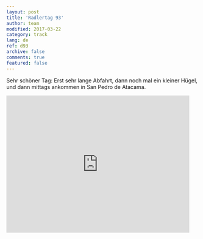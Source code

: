 ```yaml
---   
layout: post 
title: 'Radlertag 93'  
author: team 
modified: 2017-03-22
category: track 
lang: de 
ref: d93
archive: false 
comments: true 
featured: false 
--- 
```


 Sehr schöner Tag: Erst sehr lange Abfahrt, dann noch mal ein kleiner Hügel, und dann mittags ankommen in San Pedro de Atacama. 

<iframe width='480' height='360' src='http://track-kit.net/maps_s3/?v=embed&track=237048.gpx' frameborder='0' allowfullscreen></iframe>